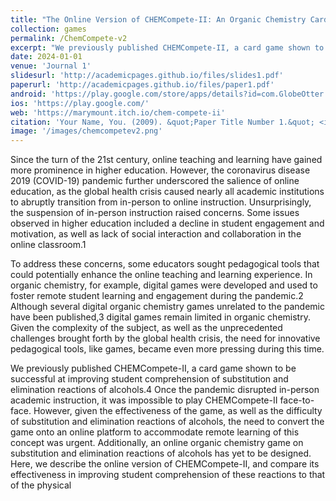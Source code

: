 ```yaml
---
title: "The Online Version of CHEMCompete-II: An Organic Chemistry Card Game to Differentiate between Substitution and Elimination Reactions of Alcohols"
collection: games
permalink: /ChemCompete-v2
excerpt: "We previously published CHEMCompete-II, a card game shown to be successful at improving student comprehension of substitution and elimination reactions of alcohols.4 Once the pandemic disrupted in-person academic instruction, it was impossible to play CHEMCompete-II face-to-face. However, given the effectiveness of the game, as well as the difficulty of substitution and elimination reactions of alcohols, the need to convert the game onto an online platform to accommodate remote learning of this concept was urgent. Additionally, an online organic chemistry game on substitution and elimination reactions of alcohols has yet to be designed. Here, we describe the online version of CHEMCompete-II, and compare its effectiveness in improving student comprehension of these reactions to that of the physical version." 
date: 2024-01-01
venue: 'Journal 1'
slidesurl: 'http://academicpages.github.io/files/slides1.pdf'
paperurl: 'http://academicpages.github.io/files/paper1.pdf'
android: 'https://play.google.com/store/apps/details?id=com.GlobeOtter.ChemCompete&pli=1'
ios: 'https://play.google.com/'
web: 'https://marymount.itch.io/chem-compete-ii'
citation: 'Your Name, You. (2009). &quot;Paper Title Number 1.&quot; <i>Journal 1</i>. 1(1).'
image: '/images/chemcompetev2.png'
---
```

Since the turn of the 21st century, online teaching and learning have gained more prominence in higher education. However, the coronavirus disease 2019 (COVID-19) pandemic further underscored the salience of online education, as the global health crisis caused nearly all academic institutions to abruptly transition from in-person to online instruction. Unsurprisingly, the suspension of in-person instruction raised concerns. Some issues observed in higher education included a decline in student engagement and motivation, as well as lack of social interaction and collaboration in the online classroom.1 

To address these concerns, some educators sought pedagogical tools that could potentially enhance the online teaching and learning experience. In organic chemistry, for example, digital games were developed and used to foster remote student learning and engagement during the pandemic.2 Although several digital organic chemistry games unrelated to the pandemic have been published,3 digital games remain limited in organic chemistry. Given the complexity of the subject, as well as the unprecedented challenges brought forth by the global health crisis, the need for innovative pedagogical tools, like games, became even more pressing during this time.

We previously published CHEMCompete-II, a card game shown to be successful at improving student comprehension of substitution and elimination reactions of alcohols.4 Once the pandemic disrupted in-person academic instruction, it was impossible to play CHEMCompete-II face-to-face. However, given the effectiveness of the game, as well as the difficulty of substitution and elimination reactions of alcohols, the need to convert the game onto an online platform to accommodate remote learning of this concept was urgent. Additionally, an online organic chemistry game on substitution and elimination reactions of alcohols has yet to be designed. Here, we describe the online version of CHEMCompete-II, and compare its effectiveness in improving student comprehension of these reactions to that of the physical 
